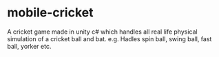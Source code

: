 # mobile-cricket
A cricket game made in unity c# which handles all real life physical simulation of a cricket ball and bat. e.g. Hadles spin ball, swing ball, fast ball, yorker etc.

